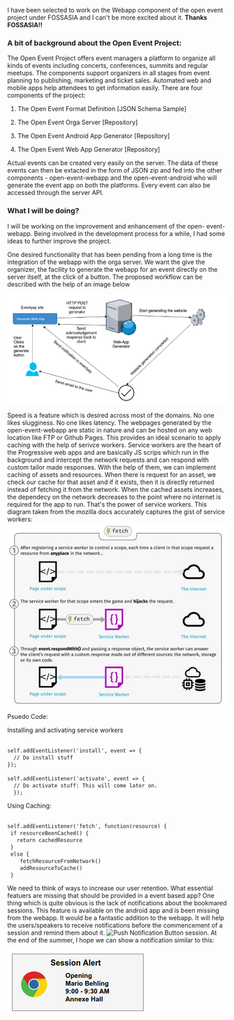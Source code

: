 I have been selected to work on the Webapp component of the open event project under FOSSASIA and I can't be more excited about it. **Thanks FOSSASIA!!**

### A bit of background about the Open Event Project:

The Open Event Project offers event managers a platform to organize all kinds of events including concerts, conferences, summits and regular meetups. The components support organizers in all stages from event planning to publishing, marketing and ticket sales. Automated web and mobile apps help attendees to get information easily. There are four components of the project:

1. The Open Event Format Definition [JSON Schema Sample]

2. The Open Event Orga Server [Repository]

3. The Open Event Android App Generator [Repository]

4. The Open Event Web App Generator [Repository]


Actual events can be created very easily on the server. The data of these events can
then be extacted in the form of JSON zip and fed into the other components - open-event-webapp and the open-event-android
who will generate the event app on both the platforms. Every event can also be accessed through the server API.


### What I will be doing?


I will be working on the improvement and enhancement of the open-
event-webapp. Being involved in the development process for a while, I had some ideas to
further improve the project.

One desired functionality that has been pending from a long time is the integration of the webapp with
the orga server. We want the give the organizer, the facility to generate the webapp for an event directly on the server itself,
at the click of a button. The proposed workflow can be described with the help of an image below

![Integration with Orga Server](../images/microservice.png)


Speed is a feature which is desired across most of the domains. No one likes slugginess. No one likes latency. The webpages generated
by the open-event-webapp are static in nature and can be hosted on any web location like FTP or Github Pages. This provides an ideal
scenario to apply caching with the help of serivce workers. Service workers are the heart of the Progressive web apps and are
basically JS scrips which run in the background and intercept the network requests and can respond with custom tailor
made responses. With the help of them, we can implement caching of assets and resources. When there is request for an asset,
we check our cache for that asset and if it exists, then it is directly returned instead of fetching it from the network.
When the cached assets increases, the dependecy on the network decreases to the point where no internet is required for the
app to run. That's the power of service workers. This diagram taken from the mozilla docs accurately captures the gist of service
workers:
![Caching Process](../images/cachingprocess.png)

Psuedo Code:

Installing and activating service workers

```

self.addEventListener('install', event => {
  // Do install stuff
});

self.addEventListener('activate', event => {
  // Do activate stuff: This will come later on.
  });

```

Using Caching:

```

self.addEventListener('fetch', function(resource) {
 if resourceBeenCached() {
   return cachedResource
 }
 else {
    fetchResourceFromNetwork()
    addResourceToCache()
 }

```



We need to think of ways to increase our
user retention. What essential featuers are missing that should be provided in a
event based app? One thing which is quite obvious is the lack of notifications about the bookmared sessions. This feature
is available on the android app and is been missing from the webapp. It would be a fantastic addition to the
webapp. It will help the users/speakers to receive notifications before the commencement of a session and remind them about it.
![Push Notification Button](../images/flowchart.png)
session. At the end of the summer, I hope we can show a notification similar to this:

![Notification](../images/push_notification.png)
